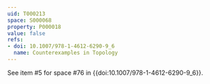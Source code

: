 ```yaml
---
uid: T000213
space: S000068
property: P000018
value: false
refs:
- doi: 10.1007/978-1-4612-6290-9_6
  name: Counterexamples in Topology
---
```


See item #5 for space #76 in {{doi:10.1007/978-1-4612-6290-9_6}}.
